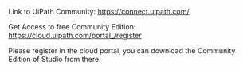 Link to UiPath Community: https://connect.uipath.com/

Get Access to free Community Edition: https://cloud.uipath.com/portal_/register

Please register in the cloud portal, you can download the Community Edition of Studio from there.
